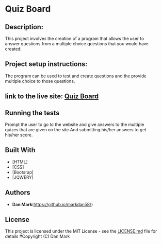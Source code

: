 # Quiz Board 
## Description: 
This project involves the creation of a program that allows the user to answer questions from a multiple choice questions that you would have created.
## Project setup instructions:
The program can be used to test and create  questions and the provide multiple choice to those questions.

## link to the live site: <a href="https://markdan58.github.io/quiz-board/">Quiz Board <a>

## Running the tests

Prompt the user to go to the website and give answers to the multiple quizes that are given on the site.And submitting his/her answers to get his/her score.

## Built With

* [HTML]
* [CSS]
* [Bootsrap]
* [JQWERY]

## Authors

* **Dan Mark**(https://github.io/markdan58/)
## License

This project is licensed under the MIT License - see the [LICENSE.md](LICENSE.md) file for details
#Copyright (C) Dan Mark